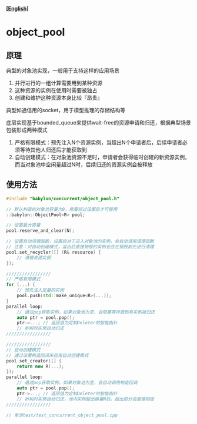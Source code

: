 **[[English]](object_pool.en.md)**

# object_pool

## 原理

典型的对象池实现，一般用于支持这样的应用场景

1. 并行进行的一组计算需要用到某种资源
2. 这种资源的实例在使用时需要被独占
3. 创建和维护这种资源本身比较『昂贵』

典型如通信用的socket，用于模型推理的存储结构等

底层实现基于bounded_queue来提供wait-free的资源申请和归还，根据典型场景包装形成两种模式

1. 严格有限模式：预先注入N个资源实例，当超出N个申请者后，后续申请者必须等待其他人归还后才能获取到
2. 自动创建模式：在对象池资源不足时，申请者会获得临时创建的新资源实例，而当对象池中空闲量超过N时，后续归还的资源实例会被释放

## 使用方法

```c++
#include "babylon/concurrent/object_pool.h"

// 默认构造的对象池容量为0，需要经过设置后才可使用
::babylon::ObjectPool<R> pool;

// 设置最大容量
pool.reserve_and_clear(N);

// 设置自动清理函数，设置后对于进入对象池的实例，会自动调用清理函数
// 注意：对自动创建模式，溢出后直接销毁的实例也会在销毁前先进行清理
pool.set_recycler([] (R& resource) {
    // 清理资源实例
});

/////////////////
// 严格有限模式
for (...) {
    // 预先注入定量的实例
    pool.push(std::make_unique<R>(...));
}
parallel loop:
    // 通过pop获取实例，如果对象池为空，会阻塞等待直到有实例被归还
    auto ptr = pool.pop();
    ptr->...; // 返回值为定制Deleter的智能指针
    // 析构时实例自动归还
/////////////////

/////////////////
// 自动创建模式
// 通过设置构造回调来启用自动创建模式
pool.set_creator([] {
    return new R(...);
});
parallel loop:
    // 通过pop获取实例，如果对象池为空，会自动调用构造回调
    auto ptr = pool.pop();
    ptr->...; // 返回值为定制Deleter的智能指针
    // 析构时实例自动归还，池内实例超出容量N后，超出部分会直接销毁
/////////////////

// 单测test/test_concurrent_object_pool.cpp
```
